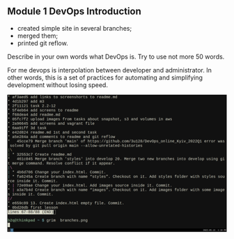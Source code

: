 ## Module 1 DevOps Introduction
* created simple site in several branches;  
* merged them;  
* printed git reflow.  

Describe in your own words what DevOps is. Try to use not more 50 words.

For me devops is interpolation between developer and administrator.
In other words, this is a set of practices for automating and simplifying development without losing speed.

![branches](https://raw.githubusercontent.com/3u128/DevOps_online_Kyiv_2022Q1/main/m1/task1.1/branches.png)

